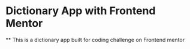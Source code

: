 # Dictionary App with Frontend Mentor

** This is a dictionary app built for coding challenge on Frontend mentor

